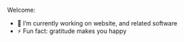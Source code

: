 Welcome:

- 🔭 I’m currently working on website, and related software
- ⚡ Fun fact: gratitude makes you happy
